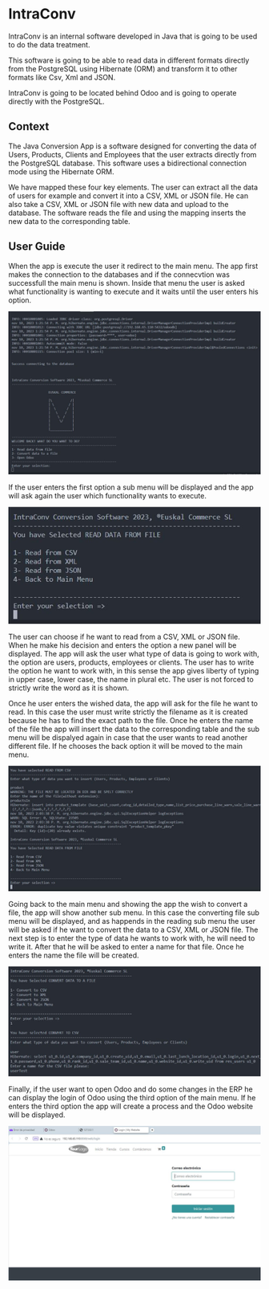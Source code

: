 # IntraConv

IntraConv is an internal software developed in Java that is going to be used to do the data treatment. 

This software is going to be able to read data in different formats directly from the PostgreSQL using Hibernate (ORM) and transform it to other formats like Csv, Xml and JSON.

IntraConv is going to be located behind Odoo and is going to operate directly with the PostgreSQL.

## Context

The Java Conversion App is a software designed for converting the data of Users, Products, Clients and Employees that the user extracts directly from the PostgreSQL database. This software uses a bidirectional connection mode using the Hibernate ORM. 

We have mapped these four key elements. The user can extract all the data of users for example and convert it into a CSV, XML or JSON file. He can also take a CSV, XML or JSON file with new data and upload to the database. The software reads the file and using the mapping inserts the new data to the corresponding table. 

## User Guide

When the app is execute the user it redirect to the main menu. The app first makes the connection to the databases and if the connecvtion was successfull the main menu is shown. Inside that menu the user is asked what functionality is wanting to execute and it waits until the user enters his option.

<img src="../images/mainMenu_java.JPG"/>

If the user enters the first option a sub menu will be displayed and the app will ask again the user which functionality wants to execute.

<img src="../images/readFile_submenu.JPG"/>

The user can choose if he want to read from a CSV, XML or JSON file. When he make his decision and enters the option a new panel will be displayed. The app will ask the user what type of data is going to work with, the option are users, products, employees or clients. The user has to write the option he want to work with, in this sense the app gives liberty of typing in upper case, lower case, the name in plural etc. The user is not forced to strictly write the word as it is shown. 

Once he user enters the wished data, the app will ask for the file he want to read. In this case the user must write strictly the filename as it is created because he has to find the exact path to the file. Once he enters the name of the file the app will insert the data to the corresponding table and the sub menu will be dispalyed again in case that the user wants to read another different file. If he chooses the back option it will be moved to the main menu.

<img src="../images/reading_java.JPG"/>

Going back to the main menu and showing the app the wish to convert a file, the app will show another sub menu. In this case the converting file sub menu will be displayed, and as happends in the reading sub menu the user will be asked if he want to convert the data to a CSV, XML or JSON file. The next step is to enter the type of data he wants to work with, he will need to write it. After that he will be asked to enter a name for that file. Once he enters the name the file will be created.

<img src="../images/converting_java.JPG"/>

Finally, if the user want to open Odoo and do some changes in the ERP he can display the login of Odoo using the third option of the main menu. If he enters the third option the app will create a process and the Odoo website will be displayed.

<img src="../images/odoo_subprocess.JPG"/>
